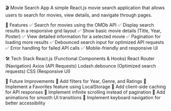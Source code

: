 🎬 Movie Search App
A simple React.js movie search application that allows users to search for movies, view details, and navigate through pages.

📌 Features
✅ Search for movies using the OMDb API
✅ Display search results in a responsive grid layout
✅ Show basic movie details (Title, Year, Poster)
✅ View detailed information for a selected movie
✅ Pagination for loading more results
✅ Debounced search input for optimized API requests
✅ Error handling for failed API calls
✅ Mobile-friendly and responsive UI

🛠️ Tech Stack
React.js (Functional Components & Hooks)
React Router (Navigation)
Axios (API Requests)
Lodash.debounce (Optimized search requests)
CSS (Responsive UI)

🔧 Future Improvements
🔹 Add filters for Year, Genre, and Ratings
🔹 Implement a Favorites feature using LocalStorage
🔹 Add client-side caching for API responses
🔹 Implement infinite scrolling instead of pagination
🔹 Add animations for smooth UI transitions
🔹 Implement keyboard navigation for better accessibility